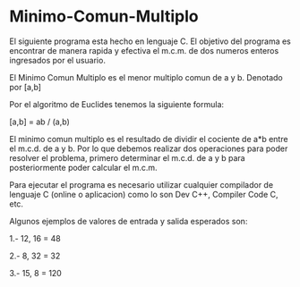 # Minimo-Comun-Multiplo
El siguiente programa esta hecho en lenguaje C. El objetivo del programa es encontrar de manera rapida y efectiva el m.c.m. de dos numeros enteros ingresados por el usuario.

El Minimo Comun Multiplo es el menor multiplo comun de a y b. Denotado por [a,b] 

Por el algoritmo de Euclides tenemos la siguiente formula:

[a,b] = ab / (a,b) 

El minimo comun multiplo es el resultado de dividir el cociente de a*b entre el m.c.d. de a y b. Por lo que debemos realizar dos operaciones para poder resolver el problema, primero determinar el m.c.d. de a y b para posteriormente poder calcular el m.c.m. 

Para ejecutar el programa es necesario utilizar cualquier compilador de lenguaje C (online o aplicacion) como lo son Dev C++, Compiler Code C, etc.

Algunos ejemplos de valores de entrada y salida esperados son:

1.- 12, 16 = 48

2.- 8, 32 = 32

3.- 15, 8 = 120
